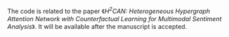 The code is related to the paper 《*H<sup>2</sup>CAN: Heterogeneous Hypergraph Attention Network with Counterfactual Learning for Multimodal Sentiment Analysis*》. It will be available after the manuscript is accepted. 

